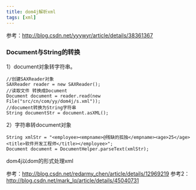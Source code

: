 ```yaml
---
title: dom4j解析xml
tags: [xml]
---
```


参考：http://blog.csdn.net/yyywyr/article/details/38361367

### Document与String的转换

1）document对象转字符串。

```
//创建SAXReader对象  
SAXReader reader = new SAXReader();  
//读取文件 转换成Document  
Document document = reader.read(new File("src/cn/com/yy/dom4j/s.xml"));  
//document转换为String字符串  
String documentStr = document.asXML();
```

2）字符串转document对象

```
String xmlStr = "<employee><empname>@残缺的孤独</empname><age>25</age><title>软件开发工程师</title></employee>";  
Document document = DocumentHelper.parseText(xmlStr);
```

dom4j以dom的形式处理xml

参考：http://blog.csdn.net/redarmy_chen/article/details/12969219
参考2：http://blog.csdn.net/mark_lq/article/details/45040731